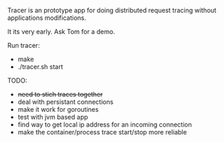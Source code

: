 Tracer is an prototype app for doing distributed request tracing without applications modifications.

It its very early.  Ask Tom for a demo.

Run tracer:
- make
- ./tracer.sh start

TODO:
- <s>need to stich traces together</s>
- deal with persistant connections
- make it work for goroutines
- test with jvm based app
- find way to get local ip address for an incoming connection
- make the container/process trace start/stop more reliable
